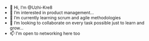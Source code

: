 - 👋 Hi, I’m @Uzhi-Kre8
- 👀 I’m interested in product management...
- 🌱 I’m currently learning scrum and agile methodologies 
- 💞️ I’m looking to collaborate on every task possible just to learn and grow...
- 📫 I'm open to networking here too

<!---
Uzhi-Kre8/Uzhi-Kre8 is a ✨ special ✨ repository because its `README.md` (this file) appears on your GitHub profile.
You can click the Preview link to take a look at your changes.
--->
